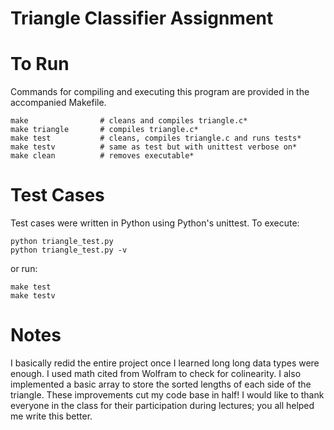 Triangle Classifier Assignment
=====================================


# To Run

Commands for compiling and executing this program are provided in the
accompanied Makefile. 

```
make				# cleans and compiles triangle.c*
make triangle	    # compiles triangle.c*
make test			# cleans, compiles triangle.c and runs tests*
make testv			# same as test but with unittest verbose on*
make clean			# removes executable*
```

# Test Cases

Test cases were written in Python using Python's unittest. 
To execute:

```
python triangle_test.py
python triangle_test.py -v
```

or run:

```
make test
make testv
```

# Notes

I basically redid the entire project once I learned long long data types were enough. I used math cited from Wolfram to check for colinearity. I also implemented a basic array to store the sorted lengths of each side of the triangle. These improvements cut my code base in half! I would like to thank everyone in the class for their participation during lectures; you all helped me write this better.
